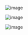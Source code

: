 ![image](https://github.com/Qiluzz/MySql/assets/4120789/794b50c2-6309-41b6-bc10-63ffc010329d)

![image](https://github.com/Qiluzz/MySql/assets/4120789/2c08a35b-f577-4f43-8513-57d94f8425d9)

![image](https://github.com/Qiluzz/MySql/assets/4120789/45c3a958-0d78-4586-a196-34cfd75f4988)
